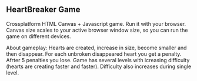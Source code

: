 HeartBreaker Game
---------------------------------------------------------------------------
Crossplatform HTML Canvas + Javascript game. Run it with your browser.
Canvas size scales to your active browser window size, so you can run the game on different devices.

About gameplay:
Hearts are created, increase in size, become smaller and then disappear.
For each unbroken disappeared heart you get a penalty. Afrter 5 penalties you lose.
Game has several levels with icreasing difficulty (hearts are creating faster and faster).
Difficulty also increases during single level.